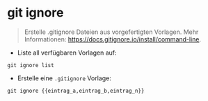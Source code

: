 # git ignore

> Erstelle .gitignore Dateien aus vorgefertigten Vorlagen.
> Mehr Informationen: <https://docs.gitignore.io/install/command-line>.

- Liste all verfügbaren Vorlagen auf:

`git ignore list`

- Erstelle eine `.gitignore` Vorlage:

`git ignore {{eintrag_a,eintrag_b,eintrag_n}}`
